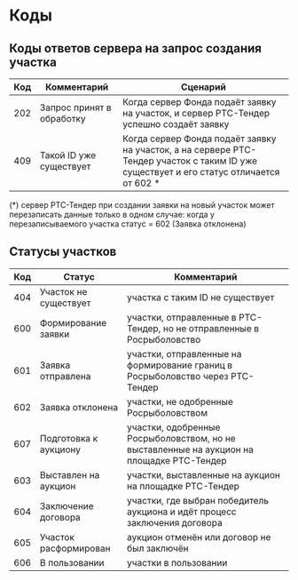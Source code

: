 # Коды

## Коды ответов сервера на запрос создания участка
Код | Комментарий | Сценарий
--- | ----------- | --------
202 | Запрос принят в обработку | Когда сервер Фонда подаёт заявку на участок, и сервер РТС-Тендер успешно создаёт заявку
409 | Такой ID уже существует | Когда сервер Фонда подаёт заявку на участок, а на сервере РТС-Тендер участок с таким ID уже существует и его статус отличается от 602 *

(*) сервер РТС-Тендер при создании заявки на новый участок может перезаписать данные только в одном случае: когда у перезаписываемого участка статус = 602 (Заявка отклонена)

## Статусы участков
Код | Статус | Комментарий
--- | ------ | -----------
404 | Участок не существует | участка с таким ID не существует
600 | Формирование заявки | участки, отправленные в РТС-Тендер, но не отправленные в Росрыболовство
601 | Заявка отправлена | участки, отправленные на формирование границ в Росрыболовство через РТС-Тендер
602 | Заявка отклонена  | участки, не одобренные Росрыболовством
607 | Подготовка к аукциону | участки, одобренные Росрыболовством, но не выставленные на аукцион на площадке РТС-Тендер 
603 | Выставлен на аукцион | участки, выставленные на аукцион на площадке РТС-Тендер
604 | Заключение договора | участки, где выбран победитель аукциона и идёт процесс заключения договора
605 | Участок расформирован | аукцион отменён или договор не был заключён
606 | В пользовании | участки в пользовании
